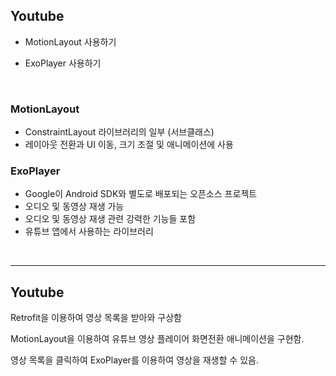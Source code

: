 ## Youtube

- MotionLayout 사용하기

- ExoPlayer 사용하기

</br>

### MotionLayout

- ConstraintLayout 라이브러리의 일부 (서브클래스)
- 레이아웃 전환과 UI 이동, 크기 조절 및 애니메이션에 사용


### ExoPlayer
- Google이 Android SDK와 별도로 배포되는 오픈소스 프로젝트
- 오디오 및 동영상 재생 가능
- 오디오 및 동영상 재생 관련 강력한 기능들 포함
- 유튜브 앱에서 사용하는 라이브러리

</br>

----------------

## Youtube
Retrofit을 이용하여 영상 목록을 받아와 구상함 </br>

MotionLayout을 이용하여 유튜브 영상 플레이어 화면전환 애니메이션을 구현함. </br>

영상 목록을 클릭하여 ExoPlayer를 이용하여 영상을 재생할 수 있음.
